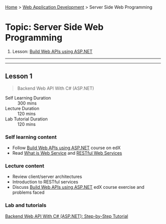 [Home](../README.md) > [Web Application Development](./README.md) > Server Side Web Programming

# Topic: Server Side Web Programming

1. Lesson: [Build Web APIs using ASP.NET](#lesson-1)

---

---

## Lesson 1

> Backend Web API With C# (ASP.NET)

<dl>
<dt>Self Learning Duration</dt>
<dd>300 mins</dd>
<dt>Lecture Duration</dt>
<dd>120 mins</dd>
<dt>Lab Tutorial Duration</dt>
<dd>120 mins</dd>
</dl>

### Self learning content

- Follow [Build Web APIs using ASP.NET](https://www.edx.org/course/build-web-apis-using-aspnet) course on edX
- Read [What is Web Service](https://www.javatpoint.com/what-is-web-service) and [RESTful Web Services](https://www.javatpoint.com/restful-web-services)

### Lecture content

- Review client/server architectures
- Introduction to RESTful services
- Discuss [Build Web APIs using ASP.NET](https://www.edx.org/course/build-web-apis-using-aspnet) edX course exercise and problems faced

### Lab and tutorials

[Backend Web API With C# (ASP.NET): Step-by-Step Tutorial](https://dzone.com/articles/backend-web-api-with-c-step-by-step-tutorial)
